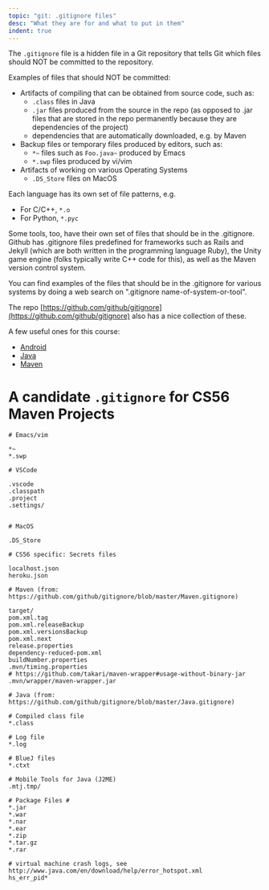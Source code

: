 ```yaml
---
topic: "git: .gitignore files"
desc: "What they are for and what to put in them"
indent: true
---
```


The `.gitignore` file is a hidden file in a Git repository that tells Git which files should NOT be committed to the repository.

Examples of files that should NOT be committed:

* Artifacts of compiling that can be obtained from source code, such as:
   * `.class` files in Java
   * `.jar` files produced from the source in the repo (as opposed to .jar files that are stored in the repo permanently
       because they are dependencies of the project)
   * dependencies that are automatically downloaded, e.g. by Maven
* Backup files or temporary files produced by editors, such as:
    * `*~` files such as `Foo.java~` produced by Emacs
    * `*.swp` files produced by vi/vim
* Artifacts of working on various Operating Systems
    * `.DS_Store` files on MacOS
    
   
Each language has its own set of file patterns, e.g.

* For C/C++, `*.o` 
* For Python, `*.pyc`

Some tools, too, have their own set of files that should be in the .gitignore.    Github has .gitignore files predefined for
frameworks such as Rails and Jekyll (which are both written in the programming language Ruby), the Unity game engine (folks typically
write C++ code for this), as well as the Maven version control system.

You can find examples of the files that should be in the .gitignore for various systems by doing a web search on ".gitignore name-of-system-or-tool".

The repo [https://github.com/github/gitignore](https://github.com/github/gitignore) also has a nice collection 
of these.

A few useful ones for this course:

* [Android](https://github.com/github/gitignore/blob/master/Android.gitignore)
* [Java](https://github.com/github/gitignore/blob/master/Java.gitignore)
* [Maven](https://github.com/github/gitignore/blob/master/Maven.gitignore)

# A candidate `.gitignore` for CS56 Maven Projects

```
# Emacs/vim

*~
*.swp

# VSCode

.vscode
.classpath
.project
.settings/


# MacOS

.DS_Store

# CS56 specific: Secrets files

localhost.json
heroku.json

# Maven (from: https://github.com/github/gitignore/blob/master/Maven.gitignore)

target/
pom.xml.tag
pom.xml.releaseBackup
pom.xml.versionsBackup
pom.xml.next
release.properties
dependency-reduced-pom.xml
buildNumber.properties
.mvn/timing.properties
# https://github.com/takari/maven-wrapper#usage-without-binary-jar
.mvn/wrapper/maven-wrapper.jar

# Java (from: https://github.com/github/gitignore/blob/master/Java.gitignore)

# Compiled class file
*.class

# Log file
*.log

# BlueJ files
*.ctxt

# Mobile Tools for Java (J2ME)
.mtj.tmp/

# Package Files #
*.jar
*.war
*.nar
*.ear
*.zip
*.tar.gz
*.rar

# virtual machine crash logs, see http://www.java.com/en/download/help/error_hotspot.xml
hs_err_pid*

```
